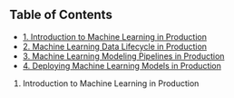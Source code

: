 ## Table of Contents
- [1. Introduction to Machine Learning in Production](#1)
- [2. Machine Learning Data Lifecycle in Production](#2)
- [3. Machine Learning Modeling Pipelines in Production](#3)
- [4. Deploying Machine Learning Models in Production](#4)



<a name='1'></a>
1. Introduction to Machine Learning in Production
